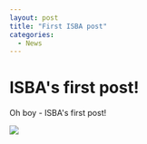 ```yaml
---
layout: post
title: "First ISBA post"
categories:
  - News
---
```


# ISBA's first post!

Oh boy - ISBA's first post!

![](https://i0.wp.com/christinawarinner.com/wp-content/uploads/2021/12/translator_portraits-shipibo-Tony.png?strip=info&w=544)
